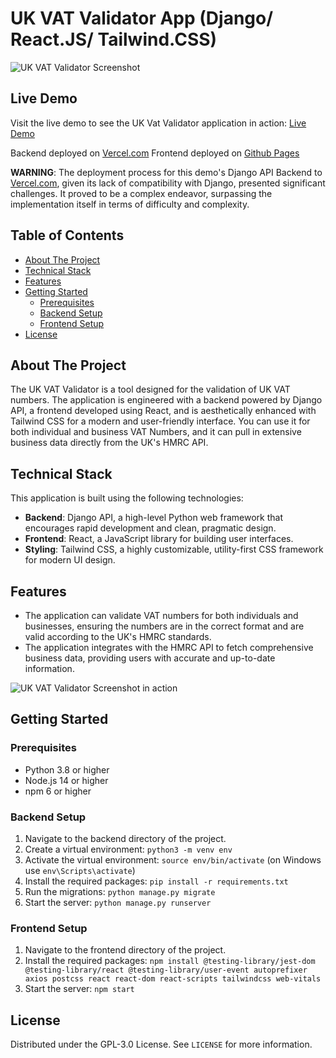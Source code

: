 # UK VAT Validator App (Django/ React.JS/ Tailwind.CSS)

![UK VAT Validator Screenshot](https://i.imgur.com/tTqfz8d.png)
## Live Demo

Visit the live demo to see the UK Vat Validator application in action: [Live Demo](https://fkitsantas.github.io/UK_Vat_validator/)

Backend deployed on [Vercel.com](https://uk-vat-validator.vercel.app/validate_vat/?vat_number=GB905984982&is_business=true)
Frontend deployed on [Github Pages](https://github.com/fkitsantas/UK_Vat_validator/tree/gh-pages)

**WARNING**: The deployment process for this demo's Django API Backend to [Vercel.com](https://www.vercel.com/), given its lack of compatibility with Django, presented significant challenges. It proved to be a complex endeavor, surpassing the implementation itself in terms of difficulty and complexity.


## Table of Contents
- [About The Project](#about-the-project)
- [Technical Stack](#technical-stack)
- [Features](#features)
- [Getting Started](#getting-started)
  - [Prerequisites](#prerequisites)
  - [Backend Setup](#backend-setup)
  - [Frontend Setup](#frontend-setup)
- [License](#license)


## About The Project

The UK VAT Validator is a tool designed for the validation of UK VAT numbers. The application is engineered with a backend powered by Django API, a frontend developed using React, and is aesthetically enhanced with Tailwind CSS for a modern and user-friendly interface. You can use it for both individual and business VAT Numbers, and it can pull in extensive business data directly from the UK's HMRC API.

## Technical Stack

This application is built using the following technologies:

- **Backend**: Django API, a high-level Python web framework that encourages rapid development and clean, pragmatic design.
- **Frontend**: React, a JavaScript library for building user interfaces.
- **Styling**: Tailwind CSS, a highly customizable, utility-first CSS framework for modern UI design.

## Features

- The application can validate VAT numbers for both individuals and businesses, ensuring the numbers are in the correct format and are valid according to the UK's HMRC standards.
- The application integrates with the HMRC API to fetch comprehensive business data, providing users with accurate and up-to-date information.

![UK VAT Validator Screenshot in action](https://i.imgur.com/mspZsDH.png) 

## Getting Started

### Prerequisites

- Python 3.8 or higher
- Node.js 14 or higher
- npm 6 or higher

### Backend Setup

1. Navigate to the backend directory of the project.
2. Create a virtual environment: `python3 -m venv env`
3. Activate the virtual environment: `source env/bin/activate` (on Windows use `env\Scripts\activate`)
4. Install the required packages: `pip install -r requirements.txt`
5. Run the migrations: `python manage.py migrate`
6. Start the server: `python manage.py runserver`

### Frontend Setup

1. Navigate to the frontend directory of the project.
2. Install the required packages: `npm install @testing-library/jest-dom @testing-library/react @testing-library/user-event autoprefixer axios postcss react react-dom react-scripts tailwindcss web-vitals`
3. Start the server: `npm start`

## License

Distributed under the GPL-3.0 License. See `LICENSE` for more information.
